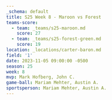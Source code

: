 ```yaml
---
_schema: default
title: S25 Week 8 - Maroon vs Forest
teams-score:
  - team: _teams/s25-maroon.md
    score: 27
  - team: _teams/s25-forest-green.md
    score: 19
location: _locations/carter-baron.md
field: '1'
date: 2023-11-05 09:00:00 -0500
season: 25
week: 8
mvp: Mark Hofberg, John C.
game-ball: Mariam Mehter, Austin A.
sportsperson: Mariam Mehter, Austin A.
---
```

